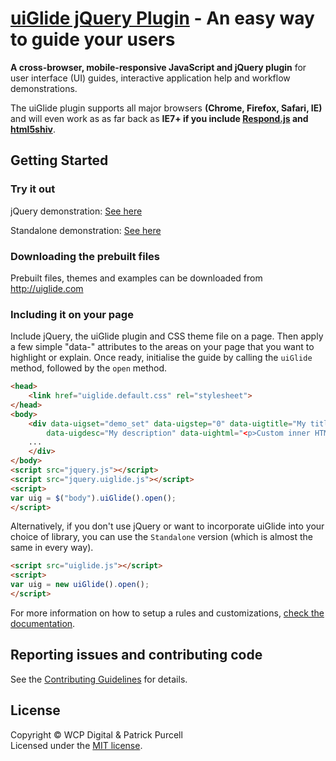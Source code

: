 [uiGlide jQuery Plugin](http://uiglide.com/) - An easy way to guide your users
================================

**A cross-browser, mobile-responsive JavaScript and jQuery plugin** for user interface (UI) guides, interactive application help and workflow demonstrations.

The uiGlide plugin supports all major browsers **(Chrome, Firefox, Safari, IE)** and will even work as as far back as **IE7+ if you include [Respond.js](https://github.com/scottjehl/Respond) and [html5shiv](https://github.com/aFarkas/html5shiv)**.

## Getting Started

### Try it out

jQuery demonstration: [See here](http://uiglide.com/uiGlide/examples/jQuery/)

Standalone demonstration: [See here](http://uiglide.com/uiGlide/examples/Standalone/)

### Downloading the prebuilt files

Prebuilt files, themes and examples can be downloaded from http://uiglide.com

### Including it on your page

Include jQuery, the uiGlide plugin and CSS theme file on a page. Then apply a few simple "data-" attributes to the areas on your page that you want to highlight or explain. Once ready, initialise the guide by calling the `uiGlide` method, followed by the `open` method.

```html
<head>
	<link href="uiglide.default.css" rel="stylesheet">
</head>
<body>
	<div data-uigset="demo_set" data-uigstep="0" data-uigtitle="My title" 
		data-uigdesc="My description" data-uightml="<p>Custom inner HTML content</p>">
	...
	</div>
</body>
<script src="jquery.js"></script>
<script src="jquery.uiglide.js"></script>
<script>
var uig = $("body").uiGlide().open();
</script>
```
Alternatively, if you don't use jQuery or want to incorporate uiGlide into your choice of library, you can use the `Standalone` version (which is almost the same in every way).

```html
<script src="uiglide.js"></script>
<script>
var uig = new uiGlide().open();
</script>
```

For more information on how to setup a rules and customizations, [check the documentation](http://uiglide.com/documentation/).

## Reporting issues and contributing code

See the [Contributing Guidelines](CONTRIBUTING.md) for details.

## License
Copyright &copy; WCP Digital &amp; Patrick Purcell<br>
Licensed under the [MIT license](http://www.opensource.org/licenses/mit-license.php).
